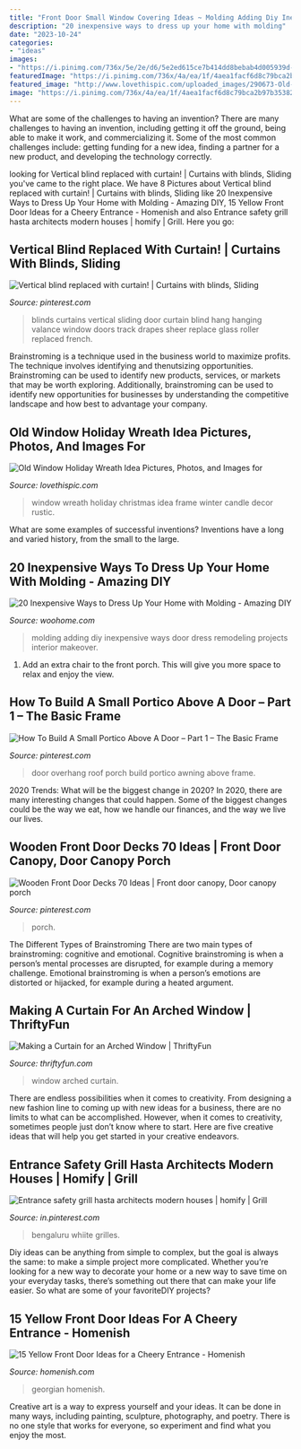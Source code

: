```yaml
---
title: "Front Door Small Window Covering Ideas ~ Molding Adding Diy Inexpensive Ways Door Dress Remodeling Projects Interior Makeover"
description: "20 inexpensive ways to dress up your home with molding"
date: "2023-10-24"
categories:
- "ideas"
images:
- "https://i.pinimg.com/736x/5e/2e/d6/5e2ed615ce7b414dd8bebab4d005939d--hanging-curtains-blinds-curtains.jpg"
featuredImage: "https://i.pinimg.com/736x/4a/ea/1f/4aea1facf6d8c79bca2b97b353822c74.jpg"
featured_image: "http://www.lovethispic.com/uploaded_images/290673-Old-Window-Holiday-Wreath-Idea.jpg"
image: "https://i.pinimg.com/736x/4a/ea/1f/4aea1facf6d8c79bca2b97b353822c74.jpg"
---
```



What are some of the challenges to having an invention?
There are many challenges to having an invention, including getting it off the ground, being able to make it work, and commercializing it. Some of the most common challenges include: getting funding for a new idea, finding a partner for a new product, and developing the technology correctly.

	

		
looking for Vertical blind replaced with curtain! | Curtains with blinds, Sliding you've came to the right place. We have 8 Pictures about Vertical blind replaced with curtain! | Curtains with blinds, Sliding like 20 Inexpensive Ways to Dress Up Your Home with Molding - Amazing DIY, 15 Yellow Front Door Ideas for a Cheery Entrance - Homenish and also Entrance safety grill hasta architects modern houses | homify | Grill. Here you go:
		
    
## Vertical Blind Replaced With Curtain! | Curtains With Blinds, Sliding

<img loading=lazy src="https://i.pinimg.com/736x/5e/2e/d6/5e2ed615ce7b414dd8bebab4d005939d--hanging-curtains-blinds-curtains.jpg" onerror="this.onerror=null;this.src='https://tse1.mm.bing.net/th?id=OIP.RNOXxG1VzSRNkcjvO6WMSwHaJ4&amp;pid=15.1';" alt="Vertical blind replaced with curtain! | Curtains with blinds, Sliding">

_Source: pinterest.com_

>blinds curtains vertical sliding door curtain blind hang hanging valance window doors track drapes sheer replace glass roller replaced french. 

	

Brainstroming is a technique used in the business world to maximize profits. The technique involves identifying and thenutsizing opportunities. Brainstroming can be used to identify new products, services, or markets that may be worth exploring. Additionally, brainstroming can be used to identify new opportunities for businesses by understanding the competitive landscape and how best to advantage your company.

    
## Old Window Holiday Wreath Idea Pictures, Photos, And Images For

<img loading=lazy src="http://www.lovethispic.com/uploaded_images/290673-Old-Window-Holiday-Wreath-Idea.jpg" onerror="this.onerror=null;this.src='https://tse3.mm.bing.net/th?id=OIP.MenVzTMZuk03OmJ_5vTpJAHaLr&amp;pid=15.1';" alt="Old Window Holiday Wreath Idea Pictures, Photos, and Images for">

_Source: lovethispic.com_

>window wreath holiday christmas idea frame winter candle decor rustic. 

	

What are some examples of successful inventions?
Inventions have a long and varied history, from the small to the large.

    
## 20 Inexpensive Ways To Dress Up Your Home With Molding - Amazing DIY

<img loading=lazy src="http://www.woohome.com/wp-content/uploads/2016/07/remodeling-projects-by-adding-molding-7.jpg" onerror="this.onerror=null;this.src='https://tse2.mm.bing.net/th?id=OIP.TEraZEnt2tvpSZJLU2VwlgHaSL&amp;pid=15.1';" alt="20 Inexpensive Ways to Dress Up Your Home with Molding - Amazing DIY">

_Source: woohome.com_

>molding adding diy inexpensive ways door dress remodeling projects interior makeover. 

	

1. Add an extra chair to the front porch. This will give you more space to relax and enjoy the view. 

    
## How To Build A Small Portico Above A Door – Part 1 – The Basic Frame

<img loading=lazy src="https://i.pinimg.com/736x/16/52/6d/16526debea5a158fe5bbb6ddb4a174b4--roof-overhang-door-overhang-diy.jpg" onerror="this.onerror=null;this.src='https://tse2.mm.bing.net/th?id=OIP.bqbiOmKRTRuweGF3-lgfWAHaFj&amp;pid=15.1';" alt="How To Build A Small Portico Above A Door – Part 1 – The Basic Frame">

_Source: pinterest.com_

>door overhang roof porch build portico awning above frame. 

	

2020 Trends: What will be the biggest change in 2020?
In 2020, there are many interesting changes that could happen. Some of the biggest changes could be the way we eat, how we handle our finances, and the way we live our lives.

    
## Wooden Front Door Decks 70 Ideas | Front Door Canopy, Door Canopy Porch

<img loading=lazy src="https://i.pinimg.com/736x/94/4e/8c/944e8c0807fff32ca99224314e89fa1e.jpg" onerror="this.onerror=null;this.src='https://tse4.mm.bing.net/th?id=OIP.A6SXcMyBvWqT12t8V4LhPwAAAA&amp;pid=15.1';" alt="Wooden Front Door Decks 70 Ideas | Front door canopy, Door canopy porch">

_Source: pinterest.com_

>porch. 

	

The Different Types of Brainstroming
There are two main types of brainstroming: cognitive and emotional. Cognitive brainstroming is when a person’s mental processes are disrupted, for example during a memory challenge. Emotional brainstroming is when a person’s emotions are distorted or hijacked, for example during a heated argument.

    
## Making A Curtain For An Arched Window | ThriftyFun

<img loading=lazy src="https://img.thrfun.com/img/076/920/arched_window_l1.jpg" onerror="this.onerror=null;this.src='https://tse4.mm.bing.net/th?id=OIP.FNFtKrVs8iY0ytAhBA6mqQHaK-&amp;pid=15.1';" alt="Making a Curtain for an Arched Window | ThriftyFun">

_Source: thriftyfun.com_

>window arched curtain. 

	

There are endless possibilities when it comes to creativity. From designing a new fashion line to coming up with new ideas for a business, there are no limits to what can be accomplished. However, when it comes to creativity, sometimes people just don’t know where to start. Here are five creative ideas that will help you get started in your creative endeavors.

    
## Entrance Safety Grill Hasta Architects Modern Houses | Homify | Grill

<img loading=lazy src="https://i.pinimg.com/736x/4a/ea/1f/4aea1facf6d8c79bca2b97b353822c74.jpg" onerror="this.onerror=null;this.src='https://tse2.mm.bing.net/th?id=OIP.-psXly9VjNbMkQ2bZzxE9wHaJ3&amp;pid=15.1';" alt="Entrance safety grill hasta architects modern houses | homify | Grill">

_Source: in.pinterest.com_

>bengaluru whiite grilles. 

	

Diy ideas can be anything from simple to complex, but the goal is always the same: to make a simple project more complicated. Whether you’re looking for a new way to decorate your home or a new way to save time on your everyday tasks, there’s something out there that can make your life easier. So what are some of your favoriteDIY projects?

    
## 15 Yellow Front Door Ideas For A Cheery Entrance - Homenish

<img loading=lazy src="https://www.homenish.com/wp-content/uploads/2020/06/Georgian-Style-Yellow-Door.jpg" onerror="this.onerror=null;this.src='https://tse2.mm.bing.net/th?id=OIP.Y1zB6Fo8v8XJ9I8dxVIH5wHaJ4&amp;pid=15.1';" alt="15 Yellow Front Door Ideas for a Cheery Entrance - Homenish">

_Source: homenish.com_

>georgian homenish. 

	

Creative art is a way to express yourself and your ideas. It can be done in many ways, including painting, sculpture, photography, and poetry. There is no one style that works for everyone, so experiment and find what you enjoy the most.

